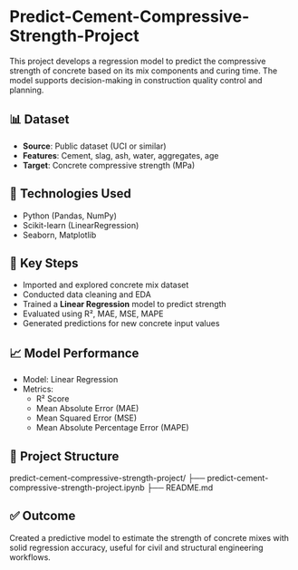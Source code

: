 # Predict-Cement-Compressive-Strength-Project

This project develops a regression model to predict the compressive strength of concrete based on its mix components and curing time. The model supports decision-making in construction quality control and planning.

## 📊 Dataset
- **Source**: Public dataset (UCI or similar)
- **Features**: Cement, slag, ash, water, aggregates, age
- **Target**: Concrete compressive strength (MPa)

## 🔧 Technologies Used
- Python (Pandas, NumPy)
- Scikit-learn (LinearRegression)
- Seaborn, Matplotlib

## 🚀 Key Steps
- Imported and explored concrete mix dataset
- Conducted data cleaning and EDA
- Trained a **Linear Regression** model to predict strength
- Evaluated using R², MAE, MSE, MAPE
- Generated predictions for new concrete input values

## 📈 Model Performance
- Model: Linear Regression
- Metrics:  
  - R² Score  
  - Mean Absolute Error (MAE)  
  - Mean Squared Error (MSE)  
  - Mean Absolute Percentage Error (MAPE)

## 📁 Project Structure
predict-cement-compressive-strength-project/
├── predict-cement-compressive-strength-project.ipynb
├── README.md

## ✅ Outcome
Created a predictive model to estimate the strength of concrete mixes with solid regression accuracy, useful for civil and structural engineering workflows.

